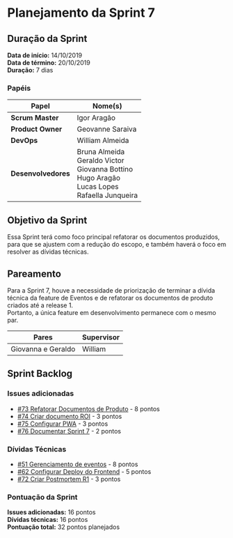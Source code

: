 # Planejamento da Sprint 7

## Duração da Sprint

**Data de início:** 14/10/2019  
**Data de término:** 20/10/2019  
**Duração:** 7 dias  

### Papéis

|Papel|Nome(s)|
|--|--|
|**Scrum Master**|Igor Aragão|
|**Product Owner**|Geovanne Saraiva|
|**DevOps**|William Almeida|
|**Desenvolvedores**|Bruna Almeida </br> Geraldo Victor </br> Giovanna Bottino </br> Hugo Aragão </br> Lucas Lopes </br> Rafaella Junqueira|

## Objetivo da Sprint

Essa Sprint terá como foco principal refatorar os documentos produzidos, para que se ajustem com a redução do escopo, e também haverá o foco em resolver as dívidas técnicas.

## Pareamento

Para a Sprint 7, houve a necessidade de priorização de terminar a dívida técnica da feature de Eventos e de refatorar os documentos de produto criados até a release 1.  
Portanto, a única feature em desenvolvimento permanece com o mesmo par.

|Pares|Supervisor|
|---|---|
|Giovanna e Geraldo|William|

## Sprint Backlog

### Issues adicionadas

- [#73 Refatorar Documentos de Produto](https://github.com/fga-eps-mds/2019.2-FoodCare/issues/73) - 8 pontos
- [#74 Criar documento ROI](https://github.com/fga-eps-mds/2019.2-FoodCare/issues/71) - 3 pontos
- [#75 Configurar PWA](https://github.com/fga-eps-mds/2019.2-FoodCare/issues/75) - 3 pontos
- [#76 Documentar Sprint 7](https://github.com/fga-eps-mds/2019.2-FoodCare/issues/72) - 2 pontos

### Dívidas Técnicas

- [#51 Gerenciamento de eventos](https://github.com/fga-eps-mds/2019.2-FoodCare/issues/51) - 8 pontos
- [#62 Configurar Deploy do Frontend](https://github.com/fga-eps-mds/2019.2-FoodCare/issues/62) - 5 pontos
- [#72 Criar Postmortem R1](https://github.com/fga-eps-mds/2019.2-FoodCare/issues/72) - 3 pontos

### Pontuação da Sprint

**Issues adicionadas:** 16 pontos  
**Dívidas técnicas:** 16 pontos  
**Pontuação total:** 32 pontos planejados  
